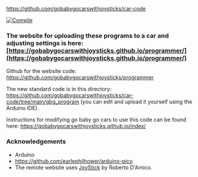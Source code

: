 https://github.com/gobabygocarswithjoysticks/car-code

[![Compile](https://github.com/gobabygocarswithjoysticks/car-code/actions/workflows/compile.yml/badge.svg)](https://github.com/gobabygocarswithjoysticks/car-code/actions/workflows/compile.yml)

### The website for uploading these programs to a car and adjusting settings is here: [https://gobabygocarswithjoysticks.github.io/programmer/](https://gobabygocarswithjoysticks.github.io/programmer/)

Github for the website code: https://github.com/gobabygocarswithjoysticks/programmer

The new standard code is in this directory: https://github.com/gobabygocarswithjoysticks/car-code/tree/main/gbg_program (you can edit and upload it yourself using the Arduino IDE).

Instructions for modifying go baby go cars to use this code can be found here: https://gobabygocarswithjoysticks.github.io/index/ 


### Acknowledgements
* Arduino
* https://github.com/earlephilhower/arduino-pico
* The remote website uses [JoyStick](https://github.com/bobboteck/JoyStick) by Roberto D'Amico.


